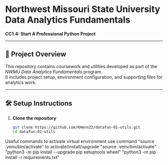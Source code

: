 # Northwest Missouri State University Data Analytics Fundamentals  
**CC1.4: Start A Professional Python Project**

---

## 📌 Project Overview  
This repository contains coursework and utilities developed as part of the *NWMU Data Analytics Fundamentals* program.  
It includes project setup, environment configuration, and supporting files for analytics work.  

---

## 🛠️ Setup Instructions  

1. **Clone the repository**  
   ```bash
   git clone https://github.com/KHenn22/datafun-01-utils.git
   cd datafun-01-utils

Useful commands
   to activate virtual environment use command "source .venv/bin/activate"
   to activate/install/upgrade 
      "source .venv/bin/activate"
      "python3 -m pip install --upgrade pip setuptools wheel"
      "python3 -m pip install -r requirements.txt"

